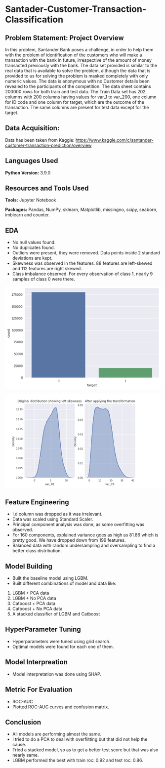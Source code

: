 # Santader-Customer-Transaction-Classification

## Problem Statement: Project Overview

In this problem, Santander Bank poses a challenge,  in order to help them with the problem of identification of the customers who will make a transaction with the bank in future, irrespective of the amount of money transacted previously with the bank. The data set provided is similar to the real data that is available to solve the problem, although the data that is provided to us for solving the problem is masked completely with only numeric values. The data is anonymous with no Customer details been revealed to the participants of the competition. The data sheet contains 200000 rows for both train and test data. The Train Data set has 202 columns with 200 columns having values for var_1 to var_200, one column for ID code and one column for target, which are the outcome of the transaction. The same columns are present for test data except for the target.

## Data Acquisition:

Data has been taken from Kaggle: https://www.kaggle.com/c/santander-customer-transaction-prediction/overview

## Languages Used 
**Python Version:** 3.9.0

## Resources and Tools Used
**Tools:** Jupyter Notebook

**Packages:** Pandas, NumPy, sklearn, Matplotlib, missingno, scipy, seaborn, imblearn and counter.

## EDA

* No null values found.
* No duplicates found.
* Outliers were present, they were removed. Data points inside 2 standard deviations are kept.
* Skewness was observed in the features. 88 features are left-skewed and 112 features are right skewed.
* Class imbalance observed. For every observation of class 1, nearly 9 samples of class 0 were there.


![alt text](https://github.com/fahadmehfooz/Santader-Customer-Transaction-Classification/blob/main/images/class%20balance.png)

![alt text](https://github.com/fahadmehfooz/Santader-Customer-Transaction-Classification/blob/main/images/skewness.png)

## Feature Engineering

* I.d column was dropped as it was irrelevant.
* Data was scaled using Standard Scaler.
* Principal component analysis was done, as some overfitting was observed. 
* For 160 components, explained variance goes as high as 81.86 which is pretty good. We have dropped down from 199 features.
* Balanced data with random undersampling and oversampling to find a better class distribution.

## Model Building

* Built the baseline model using LGBM.
* Built different combinations of model and data like:

1) LGBM + PCA data
2) LGBM + No PCA data
3) Catboost + PCA data
4) Catboost + No PCA data
5) A stacked classifier of LGBM and Catboost

## HyperParameter Tuning

* Hyperparameters were tuned using grid search.
* Optimal models were found for each one of them.

## Model Interpreation 

* Model interpretation was done using SHAP.

## Metric For Evaluation

* ROC-AUC
* Plotted ROC-AUC curves and confusion matrix.

## Conclusion

* All models are performing almost the same.
* I tried to do a PCA to deal with overfiitting but that did not help the cause.
* Tried a stacked model, so as to get a better test score but that was also nearly same.
* LGBM performed the best with train roc: 0.92 and test roc: 0.86.
